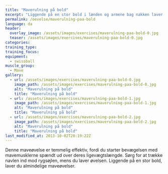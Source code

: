 ```yaml
---
title: "Maverulning på bold"
excerpt: "Liggende på en stor bold i lænden og armene bag nakken laver du almindelige maverulninger."
permalink: /oevelse/maverulning-paa-bold
language: da
header:
  overlay_image: /assets/images/exercises/maverulning-paa-bold-0.jpg
  teaser: /assets/images/exercises/maverulning-paa-bold-0.jpg
categories:
training_type: 
training_focus: 
equipment:
  - swissball
muscle_group:
  - Mave
gallery:
  - url: /assets/images/exercises/maverulning-paa-bold-0.jpg
    image_path: /assets/images/exercises/maverulning-paa-bold-0.jpg
    alt: "Maverulning på bold"
    title: "Maverulning på bold"
  - url: /assets/images/exercises/maverulning-paa-bold-1.jpg
    image_path: /assets/images/exercises/maverulning-paa-bold-1.jpg
    alt: "Maverulning på bold"
    title: "Maverulning på bold"
  - url: /assets/images/exercises/maverulning-paa-bold-2.jpg
    image_path: /assets/images/exercises/maverulning-paa-bold-2.jpg
    alt: "Maverulning på bold"
    title: "Maverulning på bold"
last_modified_at: 2013-10-02T20:19:22Z
---
```


Denne maveøvelse er temmelig effektiv, fordi du starter bevægelsen med mavemusklerne spændt ud over deres ligevægtslængde. Sørg for at trække navlen ind mod rygsøjlen, mens du laver øvelsen. Liggende på en stor bold, laver du almindelige maveøvelser.
